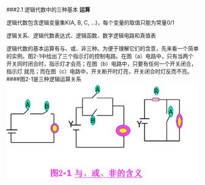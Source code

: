 ###2.1 逻辑代数中的三种基本 
**运算**<p> 
逻辑代数包含逻辑变量集K(A, B, C, …)，每个变量的取值只能为常量0/1 <p>
逻辑关系、逻辑代数表达式、逻辑函数、数字逻辑电路和真值表 <p> 
逻辑代数的基本运算有与、或、非三种。为便于理解它们的含意，先来看一个简单的实例。图2-1中给出了三个指示灯的控制电路。在图（a）电路中，只有当两个开关同时闭合时，指示灯才会亮；在图（b）电路中，只要有任何一个开关闭合，指示灯 就亮；而在图（c）电路中，开关断开时灯亮，开关闭合时灯反而不亮。 
####图2-1是三种逻辑运算关系
![](/assets/27.PNG) 
